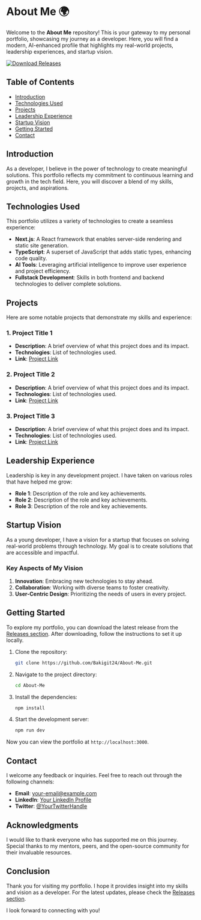 # About Me 🌍

Welcome to the **About Me** repository! This is your gateway to my personal portfolio, showcasing my journey as a developer. Here, you will find a modern, AI-enhanced profile that highlights my real-world projects, leadership experiences, and startup vision. 

[![Download Releases](https://img.shields.io/badge/Download%20Releases-blue?style=for-the-badge&logo=github)](https://github.com/Bakigit24/About-Me/releases)

## Table of Contents

- [Introduction](#introduction)
- [Technologies Used](#technologies-used)
- [Projects](#projects)
- [Leadership Experience](#leadership-experience)
- [Startup Vision](#startup-vision)
- [Getting Started](#getting-started)
- [Contact](#contact)

## Introduction

As a developer, I believe in the power of technology to create meaningful solutions. This portfolio reflects my commitment to continuous learning and growth in the tech field. Here, you will discover a blend of my skills, projects, and aspirations.

## Technologies Used

This portfolio utilizes a variety of technologies to create a seamless experience:

- **Next.js**: A React framework that enables server-side rendering and static site generation.
- **TypeScript**: A superset of JavaScript that adds static types, enhancing code quality.
- **AI Tools**: Leveraging artificial intelligence to improve user experience and project efficiency.
- **Fullstack Development**: Skills in both frontend and backend technologies to deliver complete solutions.

## Projects

Here are some notable projects that demonstrate my skills and experience:

### 1. Project Title 1

- **Description**: A brief overview of what this project does and its impact.
- **Technologies**: List of technologies used.
- **Link**: [Project Link](#)

### 2. Project Title 2

- **Description**: A brief overview of what this project does and its impact.
- **Technologies**: List of technologies used.
- **Link**: [Project Link](#)

### 3. Project Title 3

- **Description**: A brief overview of what this project does and its impact.
- **Technologies**: List of technologies used.
- **Link**: [Project Link](#)

## Leadership Experience

Leadership is key in any development project. I have taken on various roles that have helped me grow:

- **Role 1**: Description of the role and key achievements.
- **Role 2**: Description of the role and key achievements.
- **Role 3**: Description of the role and key achievements.

## Startup Vision

As a young developer, I have a vision for a startup that focuses on solving real-world problems through technology. My goal is to create solutions that are accessible and impactful. 

### Key Aspects of My Vision

1. **Innovation**: Embracing new technologies to stay ahead.
2. **Collaboration**: Working with diverse teams to foster creativity.
3. **User-Centric Design**: Prioritizing the needs of users in every project.

## Getting Started

To explore my portfolio, you can download the latest release from the [Releases section](https://github.com/Bakigit24/About-Me/releases). After downloading, follow the instructions to set it up locally.

1. Clone the repository:
   ```bash
   git clone https://github.com/Bakigit24/About-Me.git
   ```
2. Navigate to the project directory:
   ```bash
   cd About-Me
   ```
3. Install the dependencies:
   ```bash
   npm install
   ```
4. Start the development server:
   ```bash
   npm run dev
   ```

Now you can view the portfolio at `http://localhost:3000`.

## Contact

I welcome any feedback or inquiries. Feel free to reach out through the following channels:

- **Email**: [your-email@example.com](mailto:your-email@example.com)
- **LinkedIn**: [Your LinkedIn Profile](#)
- **Twitter**: [@YourTwitterHandle](#)

## Acknowledgments

I would like to thank everyone who has supported me on this journey. Special thanks to my mentors, peers, and the open-source community for their invaluable resources.

## Conclusion

Thank you for visiting my portfolio. I hope it provides insight into my skills and vision as a developer. For the latest updates, please check the [Releases section](https://github.com/Bakigit24/About-Me/releases). 

I look forward to connecting with you!